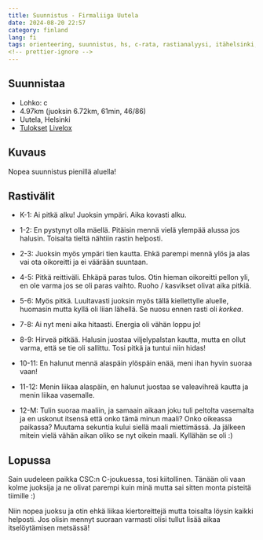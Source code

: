 ```yaml
---
title: Suunnistus - Firmaliiga Uutela
date: 2024-08-20 22:57
category: finland
lang: fi
tags: orienteering, suunnistus, hs, c-rata, rastianalyysi, itähelsinki, uutela, firmaliiga
<!-- prettier-ignore -->
---
```


## Suunnistaa

- Lohko: c
- 4.97km (juoksin 6.72km, 61min, 46/86)
- Uutela, Helsinki
- [Tulokset](https://navisport.com/events/29072c3b-a988-4839-b5aa-258f9c7510c6/results/371704f7-570e-47c9-b798-e2fba9796c42)
  [Livelox](https://www.livelox.com/Viewer/Firmaliiga-Uutela/C?classId=820854&tab=player&selectedParticipantId=3034693)

## Kuvaus

Nopea suunnistus pienillä aluella!

## Rastivälit

- K-1: Ai pitkä alku! Juoksin ympäri. Aika kovasti alku.
- 1-2: En pystynyt olla mäellä. Pitäisin mennä vielä ylempää alussa jos halusin.
       Toisalta tieltä nähtiin rastin helposti.

- 2-3: Juoksin myös ympäri tien kautta. Ehkä parempi mennä ylös ja alas vai ota
       oikoreitti ja ei väärään suuntaan.
- 4-5: Pitkä reittiväli. Ehkäpä paras tulos. Otin hieman oikoreitti pellon yli,
       en ole varma jos se oli paras vaihto. Ruoho / kasvikset olivat aika pitkiä.
- 5-6: Myös pitkä. Luultavasti juoksin myös tällä kiellettylle aluelle, huomasin
  mutta kyllä oli liian lähellä. Se nuosu ennen rasti oli _korkea_.
- 7-8: Ai nyt meni aika hitaasti. Energia oli vähän loppu jo! 
- 8-9: Hirveä pitkää. Halusin juostaa viljelypalstan kautta, mutta en ollut varma,
       että se tie oli sallittu. Tosi pitkä ja tuntui niin hidas!
- 10-11: En halunut mennä alaspäin ylöspäin enää, meni ihan hyvin suoraa vaan!
- 11-12: Menin liikaa alaspäin, en halunut juostaa se valeavihreä kautta ja menin
         liikaa vasemalle.
- 12-M: Tulin suoraa maaliin, ja samaain aikaan joku tuli peltolta vasemalta ja en
        uskonut itsensä että onko tämä minun maali? Onko oikeassa paikassa? Muutama
        sekuntia kului siellä maali miettimässä. Ja jälkeen mitein vielä vähän aikan
        oliko se nyt oikein maali. Kyllähän se oli :)

## Lopussa

Sain uudeleen paikka CSC:n C-joukuessa, tosi kiitollinen. Tänään oli vaan kolme juoksija ja ne olivat parempi kuin minä mutta sai sitten monta pisteitä tiimille :)

Niin nopea juoksu ja otin ehkä liikaa kiertoreittejä mutta toisalta löysin kaikki helposti. Jos olisin mennyt suoraan varmasti olisi tullut lisää aikaa itselöytämisen metsässä!
